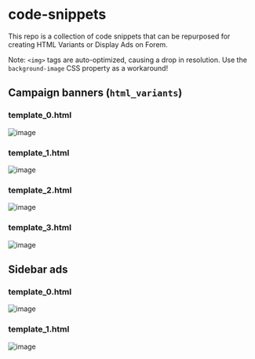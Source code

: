 # code-snippets

This repo is a collection of code snippets that can be repurposed for creating HTML Variants or Display Ads on Forem.

Note: `<img>` tags are auto-optimized, causing a drop in resolution. Use the `background-image` CSS property as a workaround!

## Campaign banners (`html_variants`)

### template_0.html

![image](https://user-images.githubusercontent.com/69858266/107700876-1ba2be80-6c86-11eb-9ad6-59df8c69fe68.png)

### template_1.html

![image](https://user-images.githubusercontent.com/69858266/107701287-b4d1d500-6c86-11eb-98ae-b5a8e04d7ecc.png)

### template_2.html

![image](https://user-images.githubusercontent.com/69858266/107701338-c61ae180-6c86-11eb-8133-041e513c810a.png)

### template_3.html

![image](https://user-images.githubusercontent.com/69858266/107701381-d763ee00-6c86-11eb-9c90-ee76add980e2.png)

## Sidebar ads

### template_0.html

![image](https://user-images.githubusercontent.com/69858266/111215231-4b0c5a00-85a9-11eb-85da-43b0d269cfc7.png)

### template_1.html

![image](https://user-images.githubusercontent.com/69858266/111215762-e56c9d80-85a9-11eb-8766-74c658af6bdf.png)


